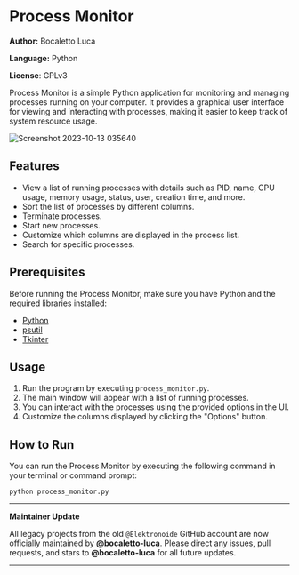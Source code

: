 # Process Monitor

**Author:** Bocaletto Luca

**Language:** Python

**License**: GPLv3

Process Monitor is a simple Python application for monitoring and managing processes running on your computer. It provides a graphical user interface for viewing and interacting with processes, making it easier to keep track of system resource usage.

![Screenshot 2023-10-13 035640](https://github.com/elektronoide/ProcessMonitor/assets/134635227/1477d9eb-38cc-42d9-87ec-092fc892f526)

## Features

- View a list of running processes with details such as PID, name, CPU usage, memory usage, status, user, creation time, and more.
- Sort the list of processes by different columns.
- Terminate processes.
- Start new processes.
- Customize which columns are displayed in the process list.
- Search for specific processes.

## Prerequisites

Before running the Process Monitor, make sure you have Python and the required libraries installed:

- [Python](https://www.python.org/)
- [psutil](https://pypi.org/project/psutil/)
- [Tkinter](https://docs.python.org/3/library/tkinter.html)

## Usage

1. Run the program by executing `process_monitor.py`.
2. The main window will appear with a list of running processes.
3. You can interact with the processes using the provided options in the UI.
4. Customize the columns displayed by clicking the "Options" button.

## How to Run

You can run the Process Monitor by executing the following command in your terminal or command prompt:

`python process_monitor.py`

---

**Maintainer Update**

All legacy projects from the old `@Elektronoide` GitHub account are now officially maintained by **@bocaletto-luca**. Please direct any issues, pull requests, and stars to **@bocaletto-luca** for all future updates.

---

